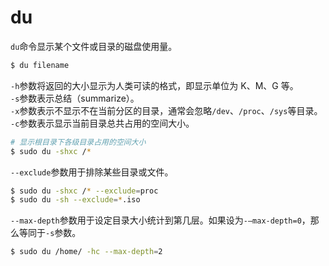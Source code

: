 # du

`du`命令显示某个文件或目录的磁盘使用量。
```bash
$ du filename
```
`-h`参数将返回的大小显示为人类可读的格式，即显示单位为 K、M、G 等。  
`-s`参数表示总结（summarize）。  
`-x`参数表示不显示不在当前分区的目录，通常会忽略`/dev`、`/proc`、`/sys`等目录。  
`-c`参数表示显示当前目录总共占用的空间大小。
```bash
# 显示根目录下各级目录占用的空间大小
$ sudo du -shxc /*
```
`--exclude`参数用于排除某些目录或文件。
```bash
$ sudo du -shxc /* --exclude=proc
$ sudo du -sh --exclude=*.iso
```
`--max-depth`参数用于设定目录大小统计到第几层。如果设为`-–max-depth=0`，那么等同于`-s`参数。
```bash
$ sudo du /home/ -hc --max-depth=2
```

